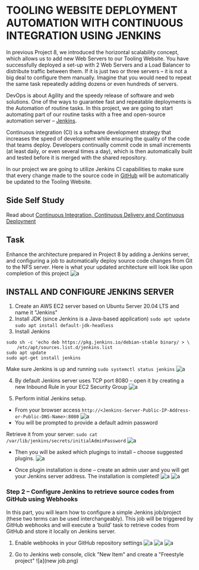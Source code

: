 # TOOLING WEBSITE DEPLOYMENT AUTOMATION WITH CONTINUOUS INTEGRATION USING JENKINS

In previous Project 8, we introduced the horizontal scalability concept, which allows us to add new Web Servers to our Tooling Website. You have successfully deployed a set-up with 2 Web Servers and a Load Balancer to distribute traffic between them. If it is just two or three servers – it is not a big deal to configure them manually. Imagine that you would need to repeat the same task repeatedly adding dozens or even hundreds of servers.

DevOps is about Agility and the speedy release of software and web solutions. One of the ways to guarantee fast and repeatable deployments is the Automation of routine tasks.
In this project, we are going to start automating part of our routine tasks with a free and open-source automation server – [Jenkins](https://en.wikipedia.org/wiki/Jenkins_(software)).

Continuous integration (CI) is a software development strategy that increases the speed of development while ensuring the quality of the code that teams deploy. Developers continually commit code in small increments (at least daily, or even several times a day), which is then automatically built and tested before it is merged with the shared repository.

In our project we are going to utilize Jenkins CI capabilities to make sure that every change made to the source code in [GitHub](https://github.com/IwunzeGE/DevopsToolingWebsite) will be automatically be updated to the Tooling Website.

## Side Self Study
Read about [Continuous Integration, Continuous Delivery and Continuous Deployment](https://circleci.com/continuous-integration/)

## Task
Enhance the architecture prepared in Project 8 by adding a Jenkins server, and configuring a job to automatically deploy source code changes from Git to the NFS server.
Here is what your updated architecture will look like upon completion of this project
![a](https://github.com/IwunzeGE/DevOps-Project/blob/3968a8921d2312ea8fc5bbb22b38b0043b9f0212/DEPLOYMENT%20AUTOMATION%20WITH%20JENKINS%20CI/images/server%200.png)

## INSTALL AND CONFIGURE JENKINS SERVER

1.	Create an AWS EC2 server based on Ubuntu Server 20.04 LTS and name it "Jenkins"
2.	Install JDK (since Jenkins is a Java-based application)
`sudo apt update`
`sudo apt install default-jdk-headless`
3.	Install Jenkins

```wget -q -O - https://pkg.jenkins.io/debian-stable/jenkins.io.key | sudo apt-key add -
sudo sh -c 'echo deb https://pkg.jenkins.io/debian-stable binary/ > \
    /etc/apt/sources.list.d/jenkins.list
sudo apt update
sudo apt-get install jenkins
```
    
Make sure Jenkins is up and running
`sudo systemctl status jenkins`
    ![a](https://github.com/IwunzeGE/DevOps-Project/blob/4ad6cf4f7fcf8e72eecd002fe35df1ad7fca7c5a/DEPLOYMENT%20AUTOMATION%20WITH%20JENKINS%20CI/images/systemctl%20status.png)

4.	By default Jenkins server uses TCP port 8080 – open it by creating a new Inbound Rule in your EC2 Security Group
 ![a](https://github.com/IwunzeGE/DevOps-Project/blob/4ad6cf4f7fcf8e72eecd002fe35df1ad7fca7c5a/DEPLOYMENT%20AUTOMATION%20WITH%20JENKINS%20CI/images/custom%20tcp%208080.png)

5.	Perform initial Jenkins setup.
- From your browser access `http://<Jenkins-Server-Public-IP-Address-or-Public-DNS-Name>:8080`
![a](https://github.com/IwunzeGE/DevOps-Project/blob/4ad6cf4f7fcf8e72eecd002fe35df1ad7fca7c5a/DEPLOYMENT%20AUTOMATION%20WITH%20JENKINS%20CI/images/jenkins%20login%20page.png)
- You will be prompted to provide a default admin password

Retrieve it from your server:
`sudo cat /var/lib/jenkins/secrets/initialAdminPassword`
![a](https://github.com/IwunzeGE/DevOps-Project/blob/4ad6cf4f7fcf8e72eecd002fe35df1ad7fca7c5a/DEPLOYMENT%20AUTOMATION%20WITH%20JENKINS%20CI/images/sudo%20cat%20admin%20password.png)
    
- Then you will be asked which plugings to install – choose suggested plugins.
![a](https://github.com/IwunzeGE/DevOps-Project/blob/4ad6cf4f7fcf8e72eecd002fe35df1ad7fca7c5a/DEPLOYMENT%20AUTOMATION%20WITH%20JENKINS%20CI/images/custtomize%20jenkins.png)

- Once plugin installation is done – create an admin user and you will get your Jenkins server address.
The installation is completed!
![a](https://github.com/IwunzeGE/DevOps-Project/blob/4ad6cf4f7fcf8e72eecd002fe35df1ad7fca7c5a/DEPLOYMENT%20AUTOMATION%20WITH%20JENKINS%20CI/images/create%20admin%20user.png)
![a](https://github.com/IwunzeGE/DevOps-Project/blob/4ad6cf4f7fcf8e72eecd002fe35df1ad7fca7c5a/DEPLOYMENT%20AUTOMATION%20WITH%20JENKINS%20CI/images/jenkins%20ready.png)
 
### Step 2 – Configure Jenkins to retrieve source codes from GitHub using Webhooks
In this part, you will learn how to configure a simple Jenkins job/project (these two terms can be used interchangeably). This job will be triggered by GitHub webhooks and will execute a ‘build’ task to retrieve codes from GitHub and store it locally on Jenkins server.
1.	Enable webhooks in your GitHub repository settings
![a](https://github.com/IwunzeGE/DevOps-Project/blob/4ad6cf4f7fcf8e72eecd002fe35df1ad7fca7c5a/DEPLOYMENT%20AUTOMATION%20WITH%20JENKINS%20CI/images/webhook1.png)
![a](https://github.com/IwunzeGE/DevOps-Project/blob/4ad6cf4f7fcf8e72eecd002fe35df1ad7fca7c5a/DEPLOYMENT%20AUTOMATION%20WITH%20JENKINS%20CI/images/webhook2.png)
![a](https://github.com/IwunzeGE/DevOps-Project/blob/4ad6cf4f7fcf8e72eecd002fe35df1ad7fca7c5a/DEPLOYMENT%20AUTOMATION%20WITH%20JENKINS%20CI/images/webhook3.png)

2.	Go to Jenkins web console, click "New Item" and create a "Freestyle project"
![a](new job.png)
